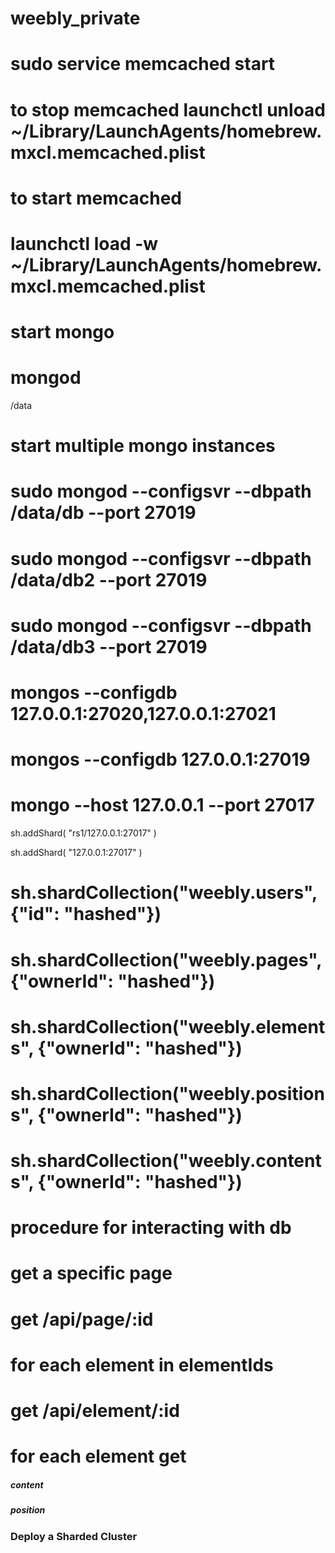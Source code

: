 # weebly_private

# sudo service memcached start
# to stop memcached launchctl unload ~/Library/LaunchAgents/homebrew.mxcl.memcached.plist
# to start memcached
# launchctl load -w ~/Library/LaunchAgents/homebrew.mxcl.memcached.plist

# start mongo
# mongod

/data

# start multiple mongo instances
# sudo mongod --configsvr --dbpath /data/db --port 27019

# sudo mongod --configsvr --dbpath /data/db2 --port 27019

# sudo mongod --configsvr --dbpath /data/db3 --port 27019

# mongos --configdb 127.0.0.1:27020,127.0.0.1:27021

# mongos --configdb 127.0.0.1:27019

# mongo --host 127.0.0.1 --port 27017

sh.addShard( "rs1/127.0.0.1:27017" )

sh.addShard( "127.0.0.1:27017" )

# sh.shardCollection("weebly.users", {"id": "hashed"})
# sh.shardCollection("weebly.pages", {"ownerId": "hashed"})
# sh.shardCollection("weebly.elements", {"ownerId": "hashed"})
# sh.shardCollection("weebly.positions", {"ownerId": "hashed"})
# sh.shardCollection("weebly.contents", {"ownerId": "hashed"})


# procedure for interacting with db
# get a specific page
# get /api/page/:id
# for each element in elementIds
# get /api/element/:id
# for each element get 
##### content
##### position


### Deploy a Sharded Cluster


